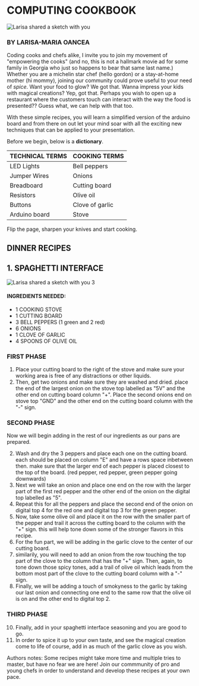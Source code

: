# COMPUTING COOKBOOK

![Larisa shared a sketch with you](https://user-images.githubusercontent.com/93745157/140437329-e465fb60-be38-4c39-ba35-45454b9371fe.png)


### BY LARISA-MARIA OANCEA

Coding cooks and chefs alike, I invite you to join my movement of "empowering the cooks" (and no, this is not a hallmark movie ad for some family in Georgia who just so happens to bear that same last name.) Whether you are a michelin star chef (hello gordon) or a stay-at-home mother (hi mommy), joining our community could prove useful to your need of _spice_. Want your food to glow? We got that. Wanna impress your kids with magical creations? Yep, got that. Perhaps you wish to open up a restaurant where the customers touch can interact with the way the food is presented?? Guess what, we can help with that too.

With these simple recipes, you will learn a simplified version of the arduino board and from there on out let your mind soar with all the exciting new techniques that can be applied to your presentation. 





Before we begin, below is a __dictionary__. 

TECHNICAL TERMS | COOKING TERMS
------------ | -------------
LED Lights | Bell peppers
Jumper Wires | Onions
Breadboard | Cutting board
Resistors | Olive oil
Buttons | Clove of garlic
Arduino board | Stove


Flip the page, sharpen your knives and start cooking.

## DINNER RECIPES 

## 1. SPAGHETTI INTERFACE 

![Larisa shared a sketch with you 3](https://user-images.githubusercontent.com/93745157/140454446-e726a187-059d-461c-98f7-409f71dfe4b5.png)


#### INGREDIENTS NEEDED:  

- 1 COOKING STOVE  
- 1 CUTTING BOARD  
- 3 BELL PEPPERS (1 green and 2 red)  
- 6 ONIONS  
- 1 CLOVE OF GARLIC  
- 4 SPOONS OF OLIVE OIL  

### FIRST PHASE
1. Place your cutting board to the right of the stove and make sure your working area is free of any distractions or other liquids.
2. Then, get two onions and make sure they are washed and dried. place the end of the largest onion on the stove top labelled as "5V" and the other end on cutting board column "+". Place the second onions end on stove top "GND" and the other end on the cutting board column with the "-" sign.

### SECOND PHASE
Now we will begin adding in the rest of our ingredients as our pans are prepared.

2. Wash and dry the 3 peppers and place each one on the cutting board. each should be placed on column "E" and have a rows space inbetween then. make sure that the larger end of each pepper is placed closest to the top of the board. (red pepper, red pepper, green pepper going downwards)
3. Next we will take an onion and place one end on the row with the larger part of the first red pepper and the other end of the onion on the digital top labelled as "5".
4. Repeat this for all the peppers and place the second end of the onion on digital top 4 for the red one and digital top 3 for the green pepper.
5. Now, take some olive oil and place it on the row with the smaller part of the pepper and trail it across the cutting board to the column with the "+" sign. this will help tone down some of the stronger flavors in this recipe.
6. For the fun part, we will be adding in the garlic clove to the center of our cutting board.
7. similarily, you will need to add an onion from the row touching the top part of the clove to the column that has the "+" sign. Then, again, to tone down those spicy tones, add a trail of olive oil which leads from the bottom most part of the clove to the cutting board column with a "-" sign.
8. Finally, we will be adding a touch of smokyness to the garlic by taking our last onion and connecting one end to the same row that the olive oil is on and the other end to digital top 2.


### THIRD PHASE
10. Finally, add in your spaghetti interface seasoning and you are good to go. 
11. In order to spice it up to your own taste, and see the magical creation come to life of course, add in as much of the garlic clove as you wish.




Authors notes:
Some recipes might take more time and multiple tries to master, but have no fear we are here!
Join our commmunity of pro and young chefs in order to understand and develop these recipes at your own pace.

